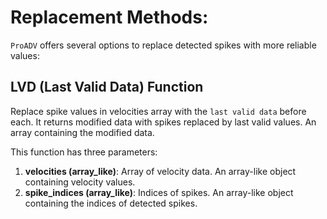 # Replacement Methods: 
`ProADV` offers several options to replace detected spikes with more reliable values:


## LVD (Last Valid Data) Function

Replace spike values in velocities array with the `last valid data` before each. 
It returns modified data with spikes replaced by last valid values. An array containing the modified data.

This function has three parameters:
1. **velocities (array_like)**: Array of velocity data. An array-like object containing velocity values.
2. **spike_indices (array_like)**: Indices of spikes. An array-like object containing the indices of detected spikes.

